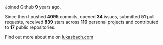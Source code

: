 Joined Github **9** years ago.

Since then I pushed **4095** commits, opened **34** issues, submitted **51** pull requests, received **839** stars across **110** personal projects and contributed to **17** public repositories.

Find out more about me on [lukasbach.com](https://lukasbach.com)
